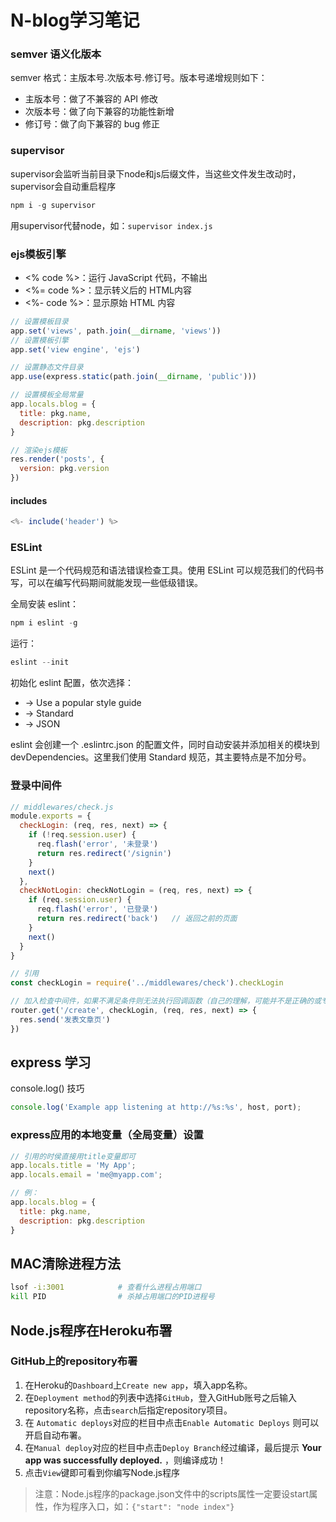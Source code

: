 # N-blog学习笔记

### semver 语义化版本
semver 格式：主版本号.次版本号.修订号。版本号递增规则如下：

- 主版本号：做了不兼容的 API 修改
- 次版本号：做了向下兼容的功能性新增
- 修订号：做了向下兼容的 bug 修正

### supervisor
supervisor会监听当前目录下node和js后缀文件，当这些文件发生改动时，supervisor会自动重启程序

```powershell
npm i -g supervisor
```
用supervisor代替node，如：`supervisor index.js`


### ejs模板引擎
- <% code %>：运行 JavaScript 代码，不输出
- <%= code %>：显示转义后的 HTML内容
- <%- code %>：显示原始 HTML 内容

```javascript
// 设置模板目录
app.set('views', path.join(__dirname, 'views'))
// 设置模板引擎
app.set('view engine', 'ejs')

// 设置静态文件目录
app.use(express.static(path.join(__dirname, 'public')))

// 设置模板全局常量
app.locals.blog = {
  title: pkg.name,
  description: pkg.description
}
```

```javascript
// 渲染ejs模板
res.render('posts', {
  version: pkg.version
})
```

#### includes

```js
<%- include('header') %>
```

### ESLint
ESLint 是一个代码规范和语法错误检查工具。使用 ESLint 可以规范我们的代码书写，可以在编写代码期间就能发现一些低级错误。

全局安装 eslint：

```powershell
npm i eslint -g
```

运行：

```powershell
eslint --init
```

初始化 eslint 配置，依次选择：

- -> Use a popular style guide
- -> Standard
- -> JSON

eslint 会创建一个 .eslintrc.json 的配置文件，同时自动安装并添加相关的模块到 devDependencies。这里我们使用 Standard 规范，其主要特点是不加分号。

### 登录中间件
```javascript
// middlewares/check.js
module.exports = {
  checkLogin: (req, res, next) => {
    if (!req.session.user) {
      req.flash('error', '未登录')
      return res.redirect('/signin')
    }
    next()
  },
  checkNotLogin: checkNotLogin = (req, res, next) => {
    if (req.session.user) {
      req.flash('error', '已登录')
      return res.redirect('back')   // 返回之前的页面
    }
    next()
  }
}

// 引用
const checkLogin = require('../middlewares/check').checkLogin

// 加入检查中间件，如果不满足条件则无法执行回调函数（自己的理解，可能并不是正确的或专业的说法）
router.get('/create', checkLogin, (req, res, next) => {
  res.send('发表文章页')
})
```


## express 学习
console.log() 技巧

```javascript
console.log('Example app listening at http://%s:%s', host, port);
```
### express应用的本地变量（全局变量）设置
```javascript
// 引用的时侯直接用title变量即可
app.locals.title = 'My App';
app.locals.email = 'me@myapp.com';

// 例：
app.locals.blog = {
  title: pkg.name,
  description: pkg.description
}
```

## MAC清除进程方法
```bash
lsof -i:3001			# 查看什么进程占用端口
kill PID				# 杀掉占用端口的PID进程号
```



## Node.js程序在Heroku布署
### GitHub上的repository布署
1. 在Heroku的`Dashboard`上`Create new app`，填入app名称。
2. 在`Deployment method`的列表中选择`GitHub`，登入GitHub账号之后输入repository名称，点击`search`后指定repository项目。
3. 在 `Automatic deploys`对应的栏目中点击`Enable Automatic Deploys` 则可以开启自动布署。
4. 在`Manual deploy`对应的栏目中点击`Deploy Branch`经过编译，最后提示 **Your app was successfully deployed.** ，则编译成功！
5. 点击`View`键即可看到你编写Node.js程序

>  注意：Node.js程序的package.json文件中的scripts属性一定要设start属性，作为程序入口，如：`{"start": "node index"}`

